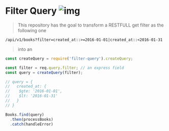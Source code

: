 # Filter Query ![img](https://travis-ci.org/alxolr/filter-query.svg?branch=master)

> This repository has the goal to transform a RESTFULL get filter as the following one
```
/api/v1/books?filter=created_at::>=2016-01-01|created_at::<2016-01-31
```
> into an
```javascript
const createQuery = require('filter-query').createQuery;

const filter = req.query.filter; // an express field
const query = createQuery(filter);

// query = {
//   created_at: {
//    $gte: '2016-01-01',
//    $lt: '2016-01-31'
//   }
// }

Books.find(query)
  .then(processBooks)
  .catch(handleError)
```